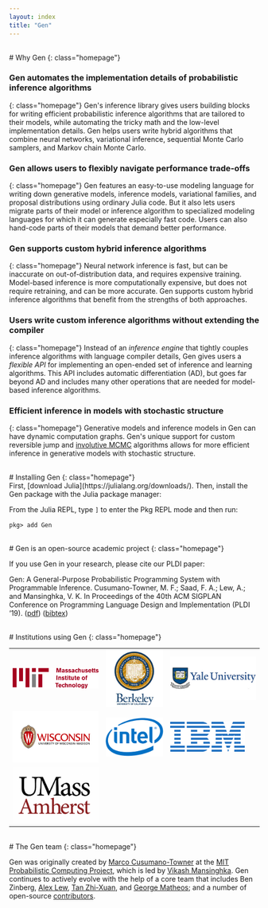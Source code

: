 ```yaml
---
layout: index
title: "Gen"
---
```



<br>
# Why Gen
{: class="homepage"}

### Gen automates the implementation details of probabilistic inference algorithms
{: class="homepage"}
Gen's inference library gives users building blocks for writing efficient probabilistic inference algorithms that are tailored to their models, while automating the tricky math and the low-level implementation details.
Gen helps users write hybrid algorithms that combine neural networks, variational inference, sequential Monte Carlo samplers, and Markov chain Monte Carlo.

### Gen allows users to flexibly navigate performance trade-offs
{: class="homepage"}
Gen features an easy-to-use modeling language for writing down generative models, inference models, variational families, and proposal distributions using ordinary Julia code. 
But it also lets users migrate parts of their model or inference algorithm to specialized modeling languages for which it can generate especially fast code.
Users can also hand-code parts of their models that demand better performance.

### Gen supports custom hybrid inference algorithms
{: class="homepage"}
Neural network inference is fast, but can be inaccurate on out-of-distribution data, and requires expensive training. Model-based inference is more computationally expensive, but does not require retraining, and can be more accurate. Gen supports custom hybrid inference algorithms that benefit from the strengths of both approaches.

### Users write custom inference algorithms without extending the compiler
{: class="homepage"}
Instead of an *inference engine* that tightly couples inference algorithms with language compiler details, Gen gives users a *flexible API* for implementing an open-ended set of inference and learning algorithms.
This API includes automatic differentiation (AD), but goes far beyond AD and includes many other operations that are needed for model-based inference algorithms.

### Efficient inference in models with stochastic structure
{: class="homepage"}
Generative models and inference models in Gen can have dynamic computation graphs.
Gen's unique support for custom reversible jump and [involutive MCMC](https://arxiv.org/abs/2007.09871) algorithms allows for more efficient inference in generative models with stochastic structure.


<br>
# Installing Gen
{: class="homepage"}

<br>
First, [download Julia](https://julialang.org/downloads/).
Then, install the Gen package with the Julia package manager:

From the Julia REPL, type `]` to enter the Pkg REPL mode and then run:

```
pkg> add Gen
```

<br>
# Gen is an open-source academic project
{: class="homepage"}

If you use Gen in your research, please cite our PLDI paper:

Gen: A General-Purpose Probabilistic Programming System with Programmable Inference. Cusumano-Towner, M. F.; Saad, F. A.; Lew, A.; and Mansinghka, V. K. In Proceedings of the 40th ACM SIGPLAN Conference on Programming Language Design and Implementation (PLDI ‘19). ([pdf](https://dl.acm.org/doi/10.1145/3314221.3314642)) ([bibtex](assets/gen-pldi.txt))

<br>
# Institutions using Gen
{: class="homepage"}

<div class="logo-table">
<table>
<tr>
<td> <img src="assets/images/mit-logo.png" width="300" /> </td>
<td> <img src="assets/images/berkeley-logo.jpg" width="200" /> </td>
<td> <img src="assets/images/yale-logo.jpeg" width="300" /> </td>
</tr>
<tr>
<td> <img src="assets/images/uw-madison-logo.png" width="300" /> </td>
<td> <img src="assets/images/intel-logo.png" width="150" /> </td>
<td> <img src="assets/images/ibm-logo.png" width="150" /> </td>
</tr>
<tr>
<td> <img src="assets/images/umass-amherst-logo.png" width="200" /> </td>
</tr>
</table>
</div>

<br>
# The Gen team
{: class="homepage"}

Gen was originally created by [Marco Cusumano-Towner](https://www.mct.dev) at the [MIT Probabilistic Computing Project](http://probcomp.csail.mit.edu/), which is led by [Vikash Mansinghka](http://probcomp.csail.mit.edu/principal-investigator/).
Gen continues to actively evolve with the help of a core team that includes Ben Zinberg, [Alex Lew](http://alexlew.net/), [Tan Zhi-Xuan](https://github.com/ztangent/), and [George Matheos](https://www.linkedin.com/in/george-matheos-429982160/); and a number of open-source [contributors](https://github.com/probcomp/Gen.jl/graphs/contributors).


<br>
